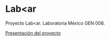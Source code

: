 # Lab<ar
Proyecto Lab&lt;ar. Laboratoria México GEN 008.

[Presentación del proyecto](https://laboratoria.github.io/MEX008-labcar/)
